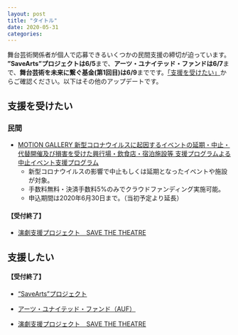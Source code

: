 ```yaml
---
layout: post
title: "タイトル"
date: 2020-05-31
categories:
---
```

舞台芸術関係者が個人で応募できるいくつかの民間支援の締切が迫っています。
**”SaveArts”プロジェクトは6/5**まで、**アーツ・ユナイテッド・ファンドは6/7**まで、**舞台芸術を未来に繋ぐ基金(第1回目)は6/9**までです。[「支援を受けたい」](https://help-performing-arts.info/artists/)からご確認ください。以下はその他のアップデートです。

## 支援を受けたい
### 民間
* [MOTION GALLERY 新型コロナウイルスに起因するイベントの延期・中止・代替開催及び損害を受けた興行場・飲食店・宿泊施設等 支援プログラムよる中止イベント支援プログラム](https://motion-gallery.net/blog/suportprogram)
	* 新型コロナウイルスの影響で中止もしくは延期となったイベントや施設が対象。
	* 手数料無料・決済手数料5%のみでクラウドファンディング実施可能。
	* 申込期間は2020年6月30日まで。（当初予定より延長）

#### **【受付終了】**
* [演劇支援プロジェクト　SAVE THE THEATRE](https://savethetheatre.zaiko.io)

## 支援したい
#### **【受付終了】**

* [“SaveArts”プロジェクト](https://readyfor.jp/projects/SaveArts)

* [アーツ・ユナイテッド・ファンド（AUF）](https://camp-fire.jp/projects/view/271390)
	
* [演劇支援プロジェクト　SAVE THE THEATRE](https://savethetheatre.zaiko.io)
	
